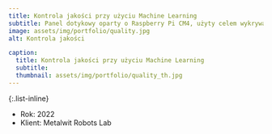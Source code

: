 ```yaml
---
title: Kontrola jakości przy użyciu Machine Learning
subtitle: Panel dotykowy oparty o Raspberry Pi CM4, użyty celem wykrywania oceny jakości objektów w czasie rzeczywistym przy użyciu wytrenowanego przez nas modelu. Kamera przesyła obraz do panelu, wraz z rezultaten oceny oraz steruje zapadnią na stanowisku.
image: assets/img/portfolio/quality.jpg
alt: Kontrola jakości

caption:
  title: Kontrola jakości przy użyciu Machine Learning
  subtitle: 
  thumbnail: assets/img/portfolio/quality_th.jpg
---
```

{:.list-inline}
- Rok: 2022
- Klient: Metalwit Robots Lab